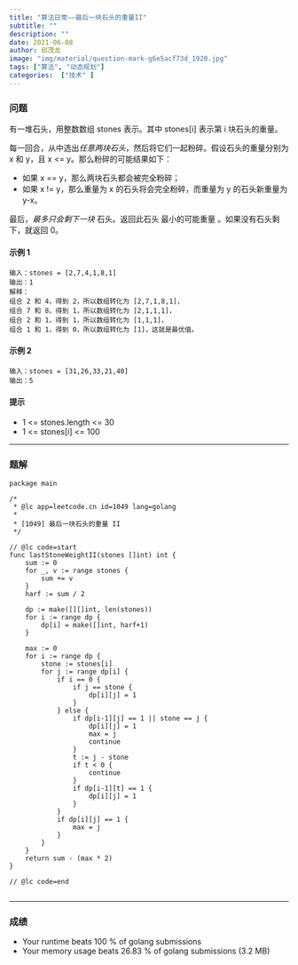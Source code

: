 ```yaml
---
title: "算法日常——最后一块石头的重量II"
subtitle: ""
description: ""
date: 2021-06-08
author: 邱茂龙
image: "img/material/question-mark-g6e5acf73d_1920.jpg"
tags: ["算法", "动态规划"]
categories:  ["技术" ]
---
```


### 问题

有一堆石头，用整数数组 stones 表示。其中 stones[i] 表示第 i 块石头的重量。

每一回合，从中选出*任意两块石头*，然后将它们一起粉碎。假设石头的重量分别为 x 和 y，且 x <= y。那么粉碎的可能结果如下：

- 如果 x == y，那么两块石头都会被完全粉碎；
- 如果 x != y，那么重量为 x 的石头将会完全粉碎，而重量为 y 的石头新重量为 y-x。

最后，*最多只会剩下一块* 石头。返回此石头 最小的可能重量 。如果没有石头剩下，就返回 0。

#### 示例 1

```text
输入：stones = [2,7,4,1,8,1]
输出：1
解释：
组合 2 和 4，得到 2，所以数组转化为 [2,7,1,8,1]，
组合 7 和 8，得到 1，所以数组转化为 [2,1,1,1]，
组合 2 和 1，得到 1，所以数组转化为 [1,1,1]，
组合 1 和 1，得到 0，所以数组转化为 [1]，这就是最优值。
```

#### 示例 2

```text
输入：stones = [31,26,33,21,40]
输出：5
```

#### 提示

- 1 <= stones.length <= 30
- 1 <= stones[i] <= 100
  
---

### 题解

```golang
package main

/*
 * @lc app=leetcode.cn id=1049 lang=golang
 *
 * [1049] 最后一块石头的重量 II
 */

// @lc code=start
func lastStoneWeightII(stones []int) int {
	sum := 0
	for _, v := range stones {
		sum += v
	}
	harf := sum / 2

	dp := make([][]int, len(stones))
	for i := range dp {
		dp[i] = make([]int, harf+1)
	}

	max := 0
	for i := range dp {
		stone := stones[i]
		for j := range dp[i] {
			if i == 0 {
				if j == stone {
					dp[i][j] = 1
				}
			} else {
				if dp[i-1][j] == 1 || stone == j {
					dp[i][j] = 1
					max = j
					continue
				}
				t := j - stone
				if t < 0 {
					continue
				}
				if dp[i-1][t] == 1 {
					dp[i][j] = 1
				}
			}
			if dp[i][j] == 1 {
				max = j
			}
		}
	}
	return sum - (max * 2)
}

// @lc code=end


```

---

### 成绩

- Your runtime beats 100 % of golang submissions
- Your memory usage beats 26.83 % of golang submissions (3.2 MB)
